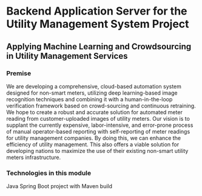 # Backend Application Server for the Utility Management System Project
## Applying Machine Learning and Crowdsourcing in Utility Management Services

### Premise
We are developing a comprehensive, cloud-based automation system designed for non-smart meters, utilizing deep learning-based image recognition techniques and combining it with a human-in-the-loop verification framework based on crowd-sourcing and continuous retraining. We hope to create a robust and accurate solution for automated meter reading from customer-uploaded images of utility meters. Our vision is to supplant the currently expensive, labor-intensive, and error-prone process of manual operator-based reporting with self-reporting of meter readings for utility management companies. By doing this, we can enhance the efficiency of utility management. This also offers a viable solution for developing nations to maximize the use of their existing non-smart utility meters infrastructure.
### Technologies in this module
Java Spring Boot project with Maven build
